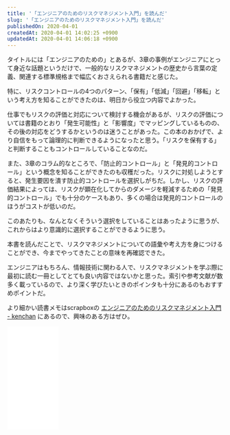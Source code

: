 ```yaml
---
title: '「エンジニアのためのリスクマネジメント入門」を読んだ'
slug: '「エンジニアのためのリスクマネジメント入門」を読んだ'
publishedOn: 2020-04-01
createdAt: 2020-04-01 14:02:25 +0900
updatedAt: 2020-04-01 14:06:18 +0900
---
```

タイトルには「エンジニアのための」とあるが、3章の事例がエンジニアにとって身近な話題というだけで、一般的なリスクマネジメントの歴史から言葉の定義、関連する標準規格まで幅広くおさえられる書籍だと感じた。

特に、リスクコントロールの4つのパターン、「保有」「低減」「回避」「移転」という考え方を知ることができたのは、明日から役立つ内容でよかった。

仕事でもリスクの評価と対応について検討する機会があるが、リスクの評価については書籍のとおり「発生可能性」と「影響度」でマッピングしているものの、その後の対応をどうするかというのは迷うことがあった。この本のおかげで、より自信をもって論理的に判断できるようになったと思う。「リスクを保有する」と判断することもコントロールしていることなのだ。

また、3章のコラム的なところで、「防止的コントロール」と「発見的コントロール」という概念を知ることができたのも収穫だった。リスクに対処しようとすると、発生要因を潰す防止的コントロールを選択しがちだ。しかし、リスクの評価結果によっては、リスクが顕在化してからのダメージを軽減するための「発見的コントロール」でも十分のケースもあり、多くの場合は発見的コントロールのほうがコストが低いのだ。

このあたりも、なんとなくそういう選択をしていることはあったように思うが、これからはより意識的に選択することができるように思う。

本書を読んだことで、リスクマネジメントについての語彙や考え方を身につけることができ、今までやってきたことの意味を再確認できた。

エンジニアはもちろん、情報技術に関わる人で、リスクマネジメントを学ぶ際に最初に読む一冊としてとても良い内容ではないかと思った。索引や参考文献が数多く載っているので、より深く学びたいときのポインタも十分にあるのもおすすめポイントだ。

より細かい読書メモはscrapboxの [エンジニアのためのリスクマネジメント入門 - kenchan](https://scrapbox.io/kenchan/%E3%82%A8%E3%83%B3%E3%82%B8%E3%83%8B%E3%82%A2%E3%81%AE%E3%81%9F%E3%82%81%E3%81%AE%E3%83%AA%E3%82%B9%E3%82%AF%E3%83%9E%E3%83%8D%E3%82%B8%E3%83%A1%E3%83%B3%E3%83%88%E5%85%A5%E9%96%80) にあるので、興味のある方はぜひ。

<iframe style="width:120px;height:240px;" marginwidth="0" marginheight="0" scrolling="no" frameborder="0" src="//rcm-fe.amazon-adsystem.com/e/cm?lt1=_blank&bc1=000000&IS2=1&bg1=FFFFFF&fc1=000000&lc1=0000FF&t=shucreamnet-22&language=ja_JP&o=9&p=8&l=as4&m=amazon&f=ifr&ref=as_ss_li_til&asins=B085BY4BXN&linkId=5dc9cdf944e05d1368712c621b424811"></iframe>
